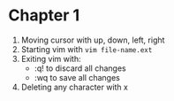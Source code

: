 # Chapter 1

1. Moving cursor with up, down, left, right
2. Starting vim with `vim file-name.ext`
3. Exiting vim with:
    - <ESC> :q! to discard all changes
    - <ESC> :wq to save all changes
4. Deleting any character with <ESC> x